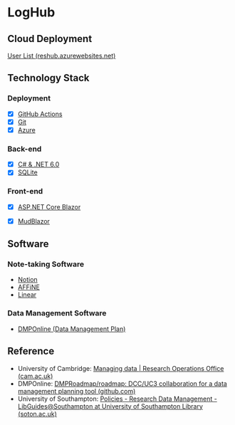 #  LogHub

## Cloud Deployment

[User List (reshub.azurewebsites.net)](https://reshub.azurewebsites.net/fetchdata)

## Technology Stack

### Deployment

-   [x] [GitHub Actions](https://docs.github.com/en/actions)
-   [x] [Git](https://git-scm.com/doc)
-   [x] [Azure](https://azure.microsoft.com/en-gb/free/search/?ef_id=_k_Cj0KCQjwnMWkBhDLARIsAHBOftr5t_dmE2EQ4wQNg_MMh7HZypFviT4P3G39H4-WKofyQZ4231OFMg8aAue_EALw_wcB_k_&OCID=AIDcmm3bvqzxp1_SEM__k_Cj0KCQjwnMWkBhDLARIsAHBOftr5t_dmE2EQ4wQNg_MMh7HZypFviT4P3G39H4-WKofyQZ4231OFMg8aAue_EALw_wcB_k_&gad=1&gclid=Cj0KCQjwnMWkBhDLARIsAHBOftr5t_dmE2EQ4wQNg_MMh7HZypFviT4P3G39H4-WKofyQZ4231OFMg8aAue_EALw_wcB)

### Back-end

-   [x] [C# & .NET 6.0](https://learn.microsoft.com/en-us/dotnet/csharp/programming-guide/concepts/linq/)
-   [x] [SQLite](https://www.sqlite.org/index.html)

### Front-end

-   [x] [ASP.NET Core Blazor](https://learn.microsoft.com/en-us/aspnet/core/blazor/?view=aspnetcore-7.0)

-   [x] [MudBlazor](https://mudblazor.com/docs/overview)

## Software

### Note-taking Software

-   [Notion](https://www.notion.so/)
-   [AFFiNE](https://affine.pro/)
-   [Linear](https://linear.app/)

### Data Management Software

-   [DMPOnline (Data Management Plan)](https://dmponline.dcc.ac.uk/)

## Reference

-   University of Cambridge: [Managing data | Research Operations Office (cam.ac.uk)](https://www.research-operations.admin.cam.ac.uk/managing-research-projects/research-data-management)
-   DMPOnline: [DMPRoadmap/roadmap: DCC/UC3 collaboration for a data management planning tool (github.com)](https://github.com/DMPRoadmap/roadmap)
-   University of Southampton: [Policies - Research Data Management - LibGuides@Southampton at University of Southampton Library (soton.ac.uk)](https://library.soton.ac.uk/researchdata/policies)
